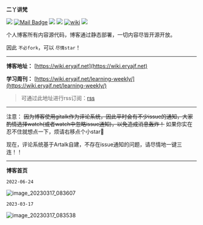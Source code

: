 **二丫讲梵**

[![](https://visitor-badge.laobi.icu/badge?page_id=eryajf.eryajf)](https://visitor-badge.laobi.icu/badge?page_id=eryajf.eryajf)
[![Mail Badge](https://img.shields.io/badge/-eryajf@163.com-c14438?style=flat&logo=Gmail&logoColor=white&link=mailto:eryajf@163.com)](mailto:eryajf@163.com)
[![](https://img.shields.io/badge/%E5%85%AC%E4%BC%97%E5%8F%B7-%E8%BF%90%E7%BB%B4%E8%89%BA%E6%9C%AF-71f9fe?logo=WeChat)](https://tva4.sinaimg.cn/large/008k1Yt0ly1h4nmsb1pgzj32n00yo154.jpg)
[![](https://img.shields.io/badge/%E5%8D%9A%E5%AE%A2-%E4%BA%8C%E4%B8%AB%E8%AE%B2%E6%A2%B5-d7b1bf?logo=Blogger)](https://wiki.eryajf.net)
[![wiki](https://img.shields.io/website?url=https://wiki.eryajf.net/)](https://wiki.eryajf.net/)
[![](https://img.shields.io/badge/Awesome-MyStarList-c780fa?logo=Awesome-Lists)](https://github.com/eryajf/awesome-stars-eryajf#readme)

个人博客所有内容源代码，博客通过静态部署，一切内容尽皆开源开放。

因此 `不必fork`，可以 `尽情star`！

---

**博客地址：** [https://wiki.eryajf.net](https://wiki.eryajf.net)

**学习周刊：** [https://wiki.eryajf.net/learning-weekly/](https://wiki.eryajf.net/learning-weekly/)

> 可通过此地址进行rss订阅：[rss](https://wiki.eryajf.net/rss.xml)

---

注意： ~~因为博客使用gitalk作为评论系统，因此平时会有不少issue的通知，大家酌情选择watch(或者watch中忽略issue通知)，以免造成消息轰炸！~~ 如果你实在忍不住就想点一下，烦请右移点个小star🐶

现在，评论系统基于Artalk自建，不存在issue通知的问题，请尽情地一键三连！！

---

**博客首页**

`2022-06-24`

![image_20230317_083607](https://cdn.staticaly.com/gh/eryajf/tu/main/img/image_20230317_083607.jpg)

`2023-03-17`

![image_20230317_083538](https://cdn.staticaly.com/gh/eryajf/tu/main/img/image_20230317_083538.jpg)